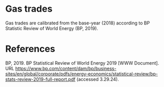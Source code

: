 # Gas trades

Gas trades are calibrated from the base-year (2018) according to BP Statistic Review of World Energy (BP, 2019). 

# References

BP, 2019. BP Statistical Review of World Energy 2019 \[WWW Document\]. URL https://www.bp.com/content/dam/bp/business-sites/en/global/corporate/pdfs/energy-economics/statistical-review/bp-stats-review-2019-full-report.pdf (accessed 3.29.24).
